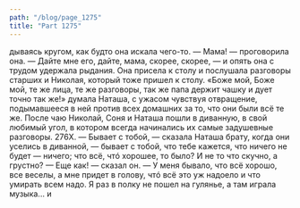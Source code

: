 ```yaml
---
path: "/blog/page_1275"
title: "Part 1275"
---
```


дываясь кругом, как будто она искала чего-то.
— Мама! — проговорила она. — Дайте мне его, дайте, мама, скорее, скорее, — и опять она с трудом удержала рыдания.
Она присела к столу и послушала разговоры старших и Николая, который тоже пришел к столу. «Боже мой, Боже мой, те же лица, те же разговоры, так же папа держит чашку и дует точно так же!» думала Наташа, с ужасом чувствуя отвращение, подымавшееся в ней против всех домашних за то, что они были всё те же.
После чаю Николай, Соня и Наташа пошли в диванную, в свой любимый угол, в котором всегда начинались их самые задушевные разговоры.
276X.
— Бывает с тобой, — сказала Наташа брату, когда они уселись в диванной, — бывает с тобой, что тебе кажется, что ничего не будет — ничего; что всё, чтó хорошее, то было? И не то что скучно, а грустно?
— Еще как! — сказал он. — У меня бывало, что всё хорошо, все веселы, а мне придет в голову, чтó всё это уж надоело и что умирать всем надо. Я раз в полку не пошел на гулянье, а там играла музыка... и 

